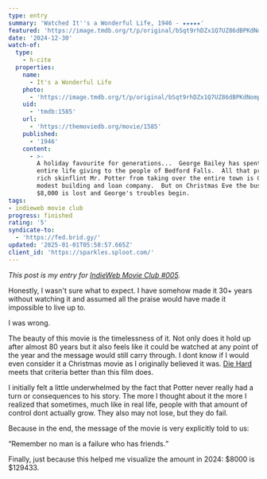```yaml
---
type: entry
summary: 'Watched It''s a Wonderful Life, 1946 - ★★★★★'
featured: 'https://image.tmdb.org/t/p/original/bSqt9rhDZx1Q7UZ86dBPKdNomp2.jpg'
date: '2024-12-30'
watch-of:
  type:
    - h-cite
  properties:
    name:
      - It's a Wonderful Life
    photo:
      - 'https://image.tmdb.org/t/p/original/bSqt9rhDZx1Q7UZ86dBPKdNomp2.jpg'
    uid:
      - 'tmdb:1585'
    url:
      - 'https://themoviedb.org/movie/1585'
    published:
      - '1946'
    content:
      - >-
        A holiday favourite for generations...  George Bailey has spent his
        entire life giving to the people of Bedford Falls.  All that prevents
        rich skinflint Mr. Potter from taking over the entire town is George's
        modest building and loan company.  But on Christmas Eve the business's
        $8,000 is lost and George's troubles begin.
tags:
- indieweb movie club
progress: finished
rating: '5'
syndicate-to:
  - 'https://fed.brid.gy/'
updated: '2025-01-01T05:58:57.665Z'
client_id: 'https://sparkles.sploot.com/'
---
```

*This post is my entry for [IndieWeb Movie Club #005](https://marksuth.dev/posts/2024/12/indieweb-movie-club-december-2024-its-a-wonderful-life-1946).*

Honestly, I wasn't sure what to expect. I have somehow made it 30+ years without watching it and assumed all the praise would have made it impossible to live up to.

I was wrong.

The beauty of this movie is the timelessness of it. Not only does it hold up after almost 80 years but it also feels like it could be watched at any point of the year and the message would still carry through. I dont know if I would even consider it a Christmas movie as I originally believed it was. [Die Hard](https://www.themoviedb.org/movie/562-die-hard) meets that criteria better than this film does.

I initially felt a little underwhelmed by the fact that Potter never really had a turn or consequences to his story. The more I thought about it the more I realized that sometimes, much like in real life, people with that amount of control dont actually grow. They also may not lose, but they do fail.

Because in the end, the message of the movie is very explicitly told to us:

<q>Remember no man is a failure who has friends.</q>

Finally, just because this helped me visualize the amount in 2024: $8000 is $129433.
